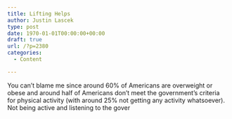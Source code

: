 ```yaml
---
title: Lifting Helps
author: Justin Lascek
type: post
date: 1970-01-01T00:00:00+00:00
draft: true
url: /?p=2380
categories:
  - Content

---
```

You can&#8217;t blame me since around 60% of Americans are overweight or obese and around half of Americans don&#8217;t meet the government&#8217;s criteria for physical activity (with around 25% not getting any activity whatsoever). Not being active and listening to the gover
